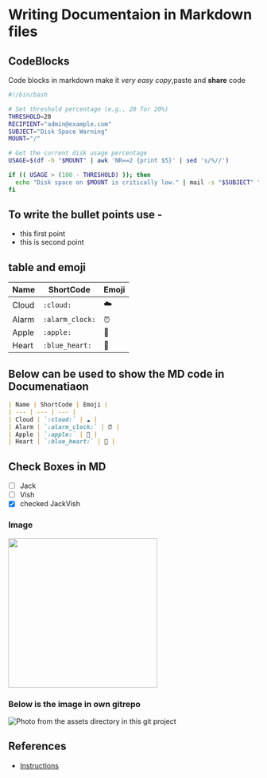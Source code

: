 # Writing Documentaion in Markdown files

## CodeBlocks
  Code blocks in markdown make it *very easy copy*,paste and __share__ code


  ```bash
#!/bin/bash

# Set threshold percentage (e.g., 20 for 20%)
THRESHOLD=20
RECIPIENT="admin@example.com"
SUBJECT="Disk Space Warning"
MOUNT="/"

# Get the current disk usage percentage
USAGE=$(df -h "$MOUNT" | awk 'NR==2 {print $5}' | sed 's/%//')

if (( USAGE > (100 - THRESHOLD) )); then
    echo "Disk space on $MOUNT is critically low." | mail -s "$SUBJECT" "$RECIPIENT"
fi
```
## To write the bullet points use -

- this first point
- this is second point

## table and emoji
| Name | ShortCode | Emoji |
| --- | --- | --- |
| Cloud | `:cloud:` | ☁️ |
| Alarm | `:alarm_clock:` | ⏰ |
| Apple | `:apple:` | 🍎 |
| Heart | `:blue_heart:` | 💙 |

## Below can be used to show the MD code in Documenatiaon
```markdown
| Name | ShortCode | Emoji |
| --- | --- | --- |
| Cloud | `:cloud:` | ☁️ |
| Alarm | `:alarm_clock:` | ⏰ |
| Apple | `:apple:` | 🍎 |
| Heart | `:blue_heart:` | 💙 |
```

## Check Boxes in MD
- [ ] Jack
- [ ] Vish
- [x] checked JackVish

### Image
<img width="300px" src="https://github.githubassets.com/images/modules/logos_page/GitHub-Mark.png" />

### Below is the image in own gitrepo
![Photo from the assets directory in this git project]()

## References
- [Instructions](https://docs.github.com/en/get-started/writing-on-github/getting-started-with-writing-and-formatting-on-github/basic-writing-and-formatting-syntax)

  
